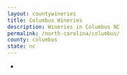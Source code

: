 ```yaml
---
layout: countywineries
title: Columbus Wineries
description: Wineries in Columbus NC
permalink: /north-carolina/columbus/
county: columbus
state: nc
---
```

-
